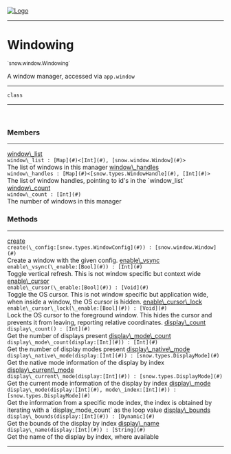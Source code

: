 
[![Logo](../../../images/logo.png)](../../../api/index.html)

---



<h1>Windowing</h1>
<small>`snow.window.Windowing`</small>

A window manager, accessed via `app.window`

---

`class`

---

&nbsp;
&nbsp;



<h3>Members</h3> <hr/><span class="member apipage">
                <a name="window_list"><a class="lift" href="#window_list">window\_list</a></a><div class="clear"></div><code class="signature apipage">window\_list : [Map](#)&lt;[Int](#), [snow.window.Window](#)&gt;</code><br/></span>
            <span class="small_desc_flat">The list of windows in this manager</span><span class="member apipage">
                <a name="window_handles"><a class="lift" href="#window_handles">window\_handles</a></a><div class="clear"></div><code class="signature apipage">window\_handles : [Map](#)&lt;[snow.types.WindowHandle](#), [Int](#)&gt;</code><br/></span>
            <span class="small_desc_flat">The list of window handles, pointing to id's in the `window_list`</span><span class="member apipage">
                <a name="window_count"><a class="lift" href="#window_count">window\_count</a></a><div class="clear"></div><code class="signature apipage">window\_count : [Int](#)</code><br/></span>
            <span class="small_desc_flat">The number of windows in this manager</span>





<h3>Methods</h3> <hr/><span class="method apipage">
            <a name="create"><a class="lift" href="#create">create</a></a> <div class="clear"></div><code class="signature apipage">create(\_config:[snow.types.WindowConfig](#)<span></span>) : [snow.window.Window](#)</code><br/><span class="small_desc_flat">Create a window with the given config.</span>
        </span>
    <span class="method apipage">
            <a name="enable_vsync"><a class="lift" href="#enable_vsync">enable\_vsync</a></a> <div class="clear"></div><code class="signature apipage">enable\_vsync(\_enable:[Bool](#)<span></span>) : [Int](#)</code><br/><span class="small_desc_flat">Toggle vertical refresh. This is not window specific but context wide</span>
        </span>
    <span class="method apipage">
            <a name="enable_cursor"><a class="lift" href="#enable_cursor">enable\_cursor</a></a> <div class="clear"></div><code class="signature apipage">enable\_cursor(\_enable:[Bool](#)<span></span>) : [Void](#)</code><br/><span class="small_desc_flat">Toggle the OS cursor. This is not window specific but application wide, when inside a window, the OS cursor is hidden.</span>
        </span>
    <span class="method apipage">
            <a name="enable_cursor_lock"><a class="lift" href="#enable_cursor_lock">enable\_cursor\_lock</a></a> <div class="clear"></div><code class="signature apipage">enable\_cursor\_lock(\_enable:[Bool](#)<span></span>) : [Void](#)</code><br/><span class="small_desc_flat">Lock the OS cursor to the foreground window. This hides the cursor and prevents it from leaving, reporting relative coordinates.</span>
        </span>
    <span class="method apipage">
            <a name="display_count"><a class="lift" href="#display_count">display\_count</a></a> <div class="clear"></div><code class="signature apipage">display\_count() : [Int](#)</code><br/><span class="small_desc_flat">Get the number of displays present</span>
        </span>
    <span class="method apipage">
            <a name="display_mode_count"><a class="lift" href="#display_mode_count">display\_mode\_count</a></a> <div class="clear"></div><code class="signature apipage">display\_mode\_count(display:[Int](#)<span></span>) : [Int](#)</code><br/><span class="small_desc_flat">Get the number of display modes present</span>
        </span>
    <span class="method apipage">
            <a name="display_native_mode"><a class="lift" href="#display_native_mode">display\_native\_mode</a></a> <div class="clear"></div><code class="signature apipage">display\_native\_mode(display:[Int](#)<span></span>) : [snow.types.DisplayMode](#)</code><br/><span class="small_desc_flat">Get the native mode information of the display by index</span>
        </span>
    <span class="method apipage">
            <a name="display_current_mode"><a class="lift" href="#display_current_mode">display\_current\_mode</a></a> <div class="clear"></div><code class="signature apipage">display\_current\_mode(display:[Int](#)<span></span>) : [snow.types.DisplayMode](#)</code><br/><span class="small_desc_flat">Get the current mode information of the display by index</span>
        </span>
    <span class="method apipage">
            <a name="display_mode"><a class="lift" href="#display_mode">display\_mode</a></a> <div class="clear"></div><code class="signature apipage">display\_mode(display:[Int](#)<span></span>, mode\_index:[Int](#)<span></span>) : [snow.types.DisplayMode](#)</code><br/><span class="small_desc_flat">Get the information from a specific mode index, the index is obtained by iterating with a `display_mode_count` as the loop value</span>
        </span>
    <span class="method apipage">
            <a name="display_bounds"><a class="lift" href="#display_bounds">display\_bounds</a></a> <div class="clear"></div><code class="signature apipage">display\_bounds(display:[Int](#)<span></span>) : [Dynamic](#)</code><br/><span class="small_desc_flat">Get the bounds of the display by index</span>
        </span>
    <span class="method apipage">
            <a name="display_name"><a class="lift" href="#display_name">display\_name</a></a> <div class="clear"></div><code class="signature apipage">display\_name(display:[Int](#)<span></span>) : [String](#)</code><br/><span class="small_desc_flat">Get the name of the display by index, where available</span>
        </span>
    





---

&nbsp;
&nbsp;
&nbsp;
&nbsp;
